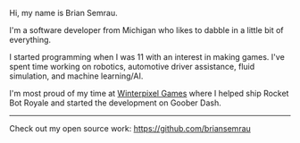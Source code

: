 Hi, my name is Brian Semrau.

I'm a software developer from Michigan who likes to dabble in a little bit of everything.

I started programming when I was 11 with an interest in making games. I've spent time working on robotics, automotive driver assistance, fluid simulation, and machine learning/AI.

I'm most proud of my time at [Winterpixel Games](https://www.winterpixel.com) where I helped ship Rocket Bot Royale and started the development on Goober Dash.

---

Check out my open source work: https://github.com/briansemrau
